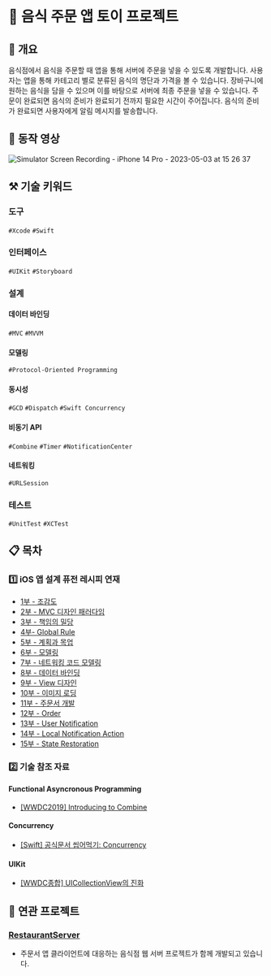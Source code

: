 # 🍔 음식 주문 앱 토이 프로젝트
## 🎼 개요

음식점에서 음식을 주문할 때 앱을 통해 서버에 주문을 넣을 수 있도록 개발합니다. 사용자는 앱을 통해 카테고리 별로 분류된 음식의 명단과 가격을 볼 수 있습니다. 장바구니에 원하는 음식을 담을 수 있으며 이를 바탕으로 서버에 최종 주문을 넣을 수 있습니다. 주문이 완료되면 음식의 준비가 완료되기 전까지 필요한 시간이 주어집니다. 음식의 준비가 완료되면 사용자에게 알림 메시지를 발송합니다.

## 📱 동작 영상

![Simulator Screen Recording - iPhone 14 Pro - 2023-05-03 at 15 26 37](https://user-images.githubusercontent.com/25794814/235845745-83f5e075-9498-425a-be3b-502fe24fe3d7.gif)

## ⚒️ 기술 키워드

### 도구

`#Xcode` `#Swift`

### 인터페이스

`#UIKit` `#Storyboard`

### 설계

#### 데이터 바인딩

`#MVC` `#MVVM`

#### 모델링

`#Protocol-Oriented Programming`

#### 동시성

`#GCD` `#Dispatch` `#Swift Concurrency`

#### 비동기 API

`#Combine` `#Timer` `#NotificationCenter`

#### 네트워킹

`#URLSession`

### 테스트

`#UnitTest` `#XCTest`

## 📋 목차

### 1️⃣ iOS 앱 설계 퓨전 레시피 연재

* [1부 - 조감도](https://singularis7.tistory.com/87)
* [2부 - MVC 디자인 패러다임](https://singularis7.tistory.com/88)
* [3부 - 책임의 밀당](https://singularis7.tistory.com/89)
* [4부- Global Rule](https://singularis7.tistory.com/90)
* [5부 - 계획과 목업](https://singularis7.tistory.com/91)
* [6부 - 모델링](https://singularis7.tistory.com/92)
* [7부 - 네트워킹 코드 모델링](https://singularis7.tistory.com/93)
* [8부 - 데이터 바인딩](https://singularis7.tistory.com/94)
* [9부 - View 디자인](https://singularis7.tistory.com/95)
* [10부 - 이미지 로딩](https://singularis7.tistory.com/96)
* [11부 - 주문서 개발](https://singularis7.tistory.com/99)
* [12부 - Order](https://singularis7.tistory.com/100)
* [13부 - User Notification](https://singularis7.tistory.com/101)
* [14부 - Local Notification Action](https://singularis7.tistory.com/102)
* [15부 - State Restoration](https://singularis7.tistory.com/103)

### 2️⃣ 기술 참조 자료

#### Functional Asyncronous Programming

* [[WWDC2019] Introducing to Combine](https://singularis7.tistory.com/98)

#### Concurrency

* [[Swift] 공식문서 씹어먹기: Concurrency](https://singularis7.tistory.com/97)

#### UIKit

* [[WWDC종합] UICollectionView의 진화](https://singularis7.tistory.com/104)

## 🤼 연관 프로젝트

### [RestaurantServer](https://github.com/smart8612/RestaurantServer)

* 주문서 앱 클라이언트에 대응하는 음식점 웹 서버 프로젝트가 함께 개발되고 있습니다.
